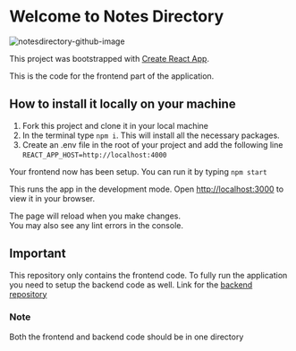 # Welcome to Notes Directory
![notesdirectory-github-image](https://github.com/anik-bin/notesdirectory-frontend/assets/65410444/35aa51c2-0b07-4fd1-891f-f406e50bcf7a)

This project was bootstrapped with [Create React App](https://github.com/facebook/create-react-app).

This is the code for the frontend part of the application.

## How to install it locally on your machine

1. Fork this project and clone it in your local machine
2. In the terminal type `npm i`. This will install all the necessary packages.
3. Create an .env file in the root of your project and add the following line `REACT_APP_HOST=http://localhost:4000`

Your frontend now has been setup. You can run it by typing `npm start`

This runs the app in the development mode.
Open [http://localhost:3000](http://localhost:3000) to view it in your browser.

The page will reload when you make changes.\
You may also see any lint errors in the console.

## Important

This repository only contains the frontend code. To fully run the application you need to setup the backend code as well.
Link for the [backend repository](https://github.com/anik-bin/notesdirectory-backend)

### Note

Both the frontend and backend code should be in one directory
